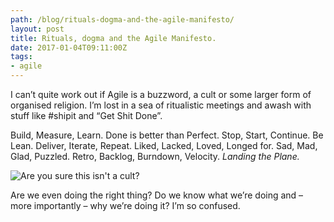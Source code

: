 ```yaml
---
path: /blog/rituals-dogma-and-the-agile-manifesto/
layout: post
title: Rituals, dogma and the Agile Manifesto.
date: 2017-01-04T09:11:00Z
tags:
- agile
---
```


I can’t quite work out if Agile is a buzzword, a cult or some larger form of organised religion. I’m lost in a sea of ritualistic meetings and awash with stuff like #shipit and “Get Shit Done”.

Build, Measure, Learn. Done is better than Perfect. Stop, Start, Continue. Be Lean. Deliver, Iterate, Repeat. Liked, Lacked, Loved, Longed for. Sad, Mad, Glad, Puzzled. Retro, Backlog, Burndown, Velocity. *Landing the Plane.* 

![Are you sure this isn't a cult?](/content/images/2017/01/cult-of-agile.png)

Are we even doing the right thing? Do we know what we’re doing and – more importantly – why we’re doing it? I’m so confused.